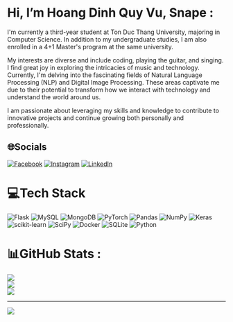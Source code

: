 #  Hi, I’m Hoang Dinh Quy Vu, Snape :

I'm currently a third-year student at Ton Duc Thang University, majoring in Computer Science. In addition to my undergraduate studies, I am also enrolled in a 4+1 Master's program at the same university.

My interests are diverse and include coding, playing the guitar, and singing. I find great joy in exploring the intricacies of music and technology. Currently, I'm delving into the fascinating fields of Natural Language Processing (NLP) and Digital Image Processing. These areas captivate me due to their potential to transform how we interact with technology and understand the world around us. 

I am passionate about leveraging my skills and knowledge to contribute to innovative projects and continue growing both personally and professionally.

## 🌐Socials
[![Facebook](https://img.shields.io/badge/Facebook-%231877F2.svg?logo=Facebook&logoColor=white)](https://www.facebook.com/profile.php?id=100015269051067) [![Instagram](https://img.shields.io/badge/Instagram-%23E4405F.svg?logo=Instagram&logoColor=white)](https://www.instagram.com/vu_snape/) [![LinkedIn](https://img.shields.io/badge/LinkedIn-%230077B5.svg?logo=linkedin&logoColor=white)](https://www.linkedin.com/in/v%C5%A9-ho%C3%A0ng-1a9937316/) 

# 💻Tech Stack
![Flask](https://img.shields.io/badge/flask-%23000.svg?style=for-the-badge&logo=flask&logoColor=white) ![MySQL](https://img.shields.io/badge/mysql-%2300f.svg?style=for-the-badge&logo=mysql&logoColor=white) ![MongoDB](https://img.shields.io/badge/MongoDB-%234ea94b.svg?style=for-the-badge&logo=mongodb&logoColor=white) ![PyTorch](https://img.shields.io/badge/PyTorch-%23EE4C2C.svg?style=for-the-badge&logo=PyTorch&logoColor=white) ![Pandas](https://img.shields.io/badge/pandas-%23150458.svg?style=for-the-badge&logo=pandas&logoColor=white) ![NumPy](https://img.shields.io/badge/numpy-%23013243.svg?style=for-the-badge&logo=numpy&logoColor=white) ![Keras](https://img.shields.io/badge/Keras-%23D00000.svg?style=for-the-badge&logo=Keras&logoColor=white) ![scikit-learn](https://img.shields.io/badge/scikit--learn-%23F7931E.svg?style=for-the-badge&logo=scikit-learn&logoColor=white) ![SciPy](https://img.shields.io/badge/SciPy-%230C55A5.svg?style=for-the-badge&logo=scipy&logoColor=%white) ![Docker](https://img.shields.io/badge/docker-%230db7ed.svg?style=for-the-badge&logo=docker&logoColor=white) ![SQLite](https://img.shields.io/badge/sqlite-%2307405e.svg?style=for-the-badge&logo=sqlite&logoColor=white) ![Python](https://img.shields.io/badge/python-3670A0?style=for-the-badge&logo=python&logoColor=ffdd54)
# 📊GitHub Stats :
![](https://github-readme-stats.vercel.app/api?username=HoangVuSnape&theme=radical&hide_border=true&include_all_commits=false&count_private=true)<br/>
![](https://github-readme-streak-stats.herokuapp.com/?user=HoangVuSnape&theme=radical&hide_border=true)<br/>
![](https://github-readme-stats.vercel.app/api/top-langs/?username=HoangVuSnape&theme=radical&hide_border=true&include_all_commits=false&count_private=true&layout=compact)

---
[![](https://visitcount.itsvg.in/api?id=HoangVuSnape&icon=0&color=0)](https://visitcount.itsvg.in)
